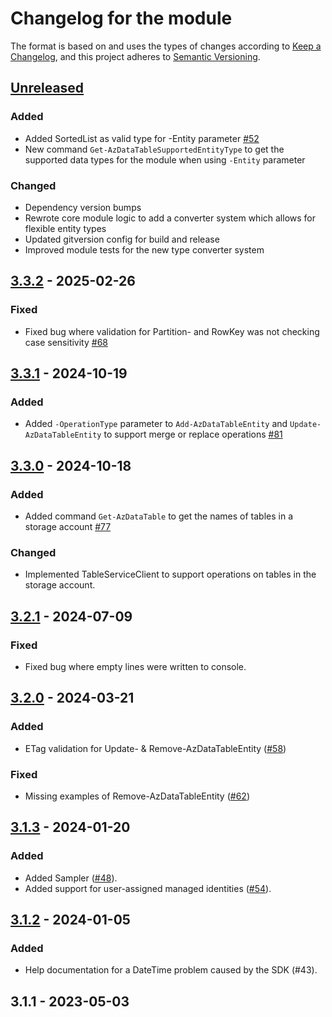 # Changelog for the module

The format is based on and uses the types of changes according to [Keep a Changelog](https://keepachangelog.com/en/1.0.0/), and this project adheres to [Semantic Versioning](https://semver.org/spec/v2.0.0.html).

## [Unreleased]

### Added

- Added SortedList as valid type for -Entity parameter [#52](https://github.com/PalmEmanuel/AzBobbyTables/issues/52)
- New command `Get-AzDataTableSupportedEntityType` to get the supported data types for the module when using `-Entity` parameter

### Changed

- Dependency version bumps
- Rewrote core module logic to add a converter system which allows for flexible entity types
- Updated gitversion config for build and release
- Improved module tests for the new type converter system

## [3.3.2] - 2025-02-26

### Fixed

- Fixed bug where validation for Partition- and RowKey was not checking case sensitivity [#68](https://github.com/PalmEmanuel/AzBobbyTables/pull/81)

## [3.3.1] - 2024-10-19

### Added

-   Added `-OperationType` parameter to `Add-AzDataTableEntity` and `Update-AzDataTableEntity` to support merge or replace operations [#81](https://github.com/PalmEmanuel/AzBobbyTables/pull/81)

## [3.3.0] - 2024-10-18

### Added

-   Added command `Get-AzDataTable` to get the names of tables in a storage account [#77](https://github.com/PalmEmanuel/AzBobbyTables/issues/77)

### Changed

-   Implemented TableServiceClient to support operations on tables in the storage account.

## [3.2.1] - 2024-07-09

### Fixed

-   Fixed bug where empty lines were written to console.

## [3.2.0] - 2024-03-21

### Added

-   ETag validation for Update- & Remove-AzDataTableEntity ([#58](https://github.com/PalmEmanuel/AzBobbyTables/issues/58))

### Fixed

-   Missing examples of Remove-AzDataTableEntity ([#62](https://github.com/PalmEmanuel/AzBobbyTables/issues/62))

## [3.1.3] - 2024-01-20

### Added

-   Added Sampler ([#48](https://github.com/PalmEmanuel/AzBobbyTables/issues/48)).
-   Added support for user-assigned managed identities ([#54](https://github.com/PalmEmanuel/AzBobbyTables/issues/54)).

## [3.1.2] - 2024-01-05

### Added

-   Help documentation for a DateTime problem caused by the SDK (#43).

## 3.1.1 - 2023-05-03

[Unreleased]: https://github.com/PalmEmanuel/AzBobbyTables/compare/v3.3.2...HEAD

[3.3.2]: https://github.com/PalmEmanuel/AzBobbyTables/compare/v3.3.1...v3.3.2

[3.3.1]: https://github.com/PalmEmanuel/AzBobbyTables/compare/v3.3.0...v3.3.1

[3.3.0]: https://github.com/PalmEmanuel/AzBobbyTables/compare/v3.2.1...v3.3.0

[3.2.1]: https://github.com/PalmEmanuel/AzBobbyTables/compare/v3.2.0...v3.2.1

[3.2.0]: https://github.com/PalmEmanuel/AzBobbyTables/compare/v3.1.3...v3.2.0

[3.1.3]: https://github.com/PalmEmanuel/AzBobbyTables/compare/v3.1.2...v3.1.3

[3.1.2]: https://github.com/PalmEmanuel/AzBobbyTables/compare/d854153aca6c5cce35a123deb86653a0d3289b07...v3.1.2
